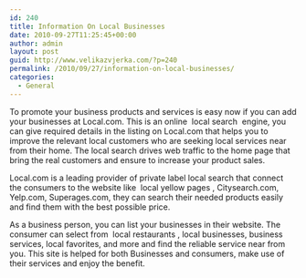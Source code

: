 ```yaml
---
id: 240
title: Information On Local Businesses
date: 2010-09-27T11:25:45+00:00
author: admin
layout: post
guid: http://www.velikazvjerka.com/?p=240
permalink: /2010/09/27/information-on-local-businesses/
categories:
  - General
---
```

To promote your business products and services is easy now if you can add your businesses at Local.com. This is an online &nbsp;local search&nbsp; engine, you can give required details in the listing on Local.com that helps you to improve the relevant local customers who are seeking local services near from their home. The local search drives web traffic to the home page that bring the real customers and ensure to increase your product sales.

Local.com is a leading provider of private label local search that connect the consumers to the website like &nbsp;local yellow pages&nbsp;, Citysearch.com, Yelp.com, Superages.com, they can search their needed products easily and find them with the best possible price.

As a business person, you can list your businesses in their website. The consumer can select from &nbsp;local restaurants&nbsp;, local businesses, business services, local favorites, and more and find the reliable service near from you. This site is helped for both Businesses and consumers, make use of their services and enjoy the benefit.